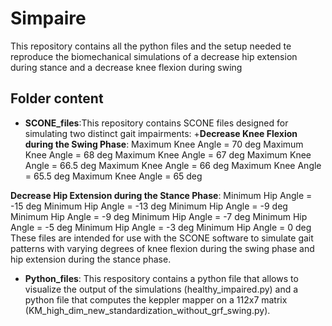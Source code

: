 # Simpaire
This repository contains all the python files and the setup needed te reproduce the biomechanical simulations of a decrease hip extension during stance and a decrease knee flexion during swing

## Folder content
+ **SCONE_files**:This repository contains SCONE files designed for simulating two distinct gait impairments:
+**Decrease Knee Flexion during the Swing Phase**:
Maximum Knee Angle = 70 deg
Maximum Knee Angle = 68 deg
Maximum Knee Angle = 67 deg
Maximum Knee Angle = 66.5 deg
Maximum Knee Angle = 66 deg
Maximum Knee Angle = 65.5 deg
Maximum Knee Angle = 65 deg

**Decrease Hip Extension during the Stance Phase**:
Minimum Hip Angle = -15 deg
Minimum Hip Angle = -13 deg
Minimum Hip Angle = -9 deg
Minimum Hip Angle = -9 deg
Minimum Hip Angle = -7 deg
Minimum Hip Angle = -5 deg
Minimum Hip Angle = -3 deg
Minimum Hip Angle = 0 deg
These files are intended for use with the SCONE software to simulate gait patterns with varying degrees of knee flexion during the swing phase and hip extension during the stance phase.
+ **Python_files**: This respository contains a python file that allows to visualize the output of the simulations (healthy_impaired.py) and a python file that computes the keppler mapper on a 112x7 matrix (KM_high_dim_new_standardization_without_grf_swing.py).
